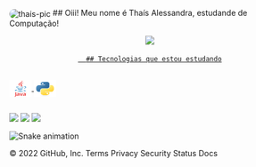 <img align="center" alt="thais-pic" height="160" style="border-radius:50px;" src="https://picrew.me/shareImg/org/202206/395214_crQBypHc.png"> ## Oiii! Meu nome é Thaís Alessandra, estudande de Computação!
<div align="center">
  <a href="https://github.com/Thaisalessandra">
  <img height="180em" src="https://github-readme-stats.vercel.app/api?username=Thaisalessandra&show_icons=true&theme=dracula&include_all_commits=true&count_private=true"/>
  
    
      ## Tecnologias que estou estudando
    
</div>
<div style="display: inline_block"><br>
   <img align="center" alt="thais-java" height="30" width="40" src="https://raw.githubusercontent.com/devicons/devicon/1119b9f84c0290e0f0b38982099a2bd027a48bf1/icons/java/java-original-wordmark.svg">
  <img align="center" alt="thais-Python" height="30" width="40" src="https://raw.githubusercontent.com/devicons/devicon/master/icons/python/python-original.svg"> 

</div>
  
  ##
 
<div> 
 
  <a href="https://www.instagram.com/neuroticathais/" target="_blank"><img src="https://img.shields.io/badge/-Instagram-%23E4405F?style=for-the-badge&logo=instagram&logoColor=white" target="_blank"></a>
  <a href = "mailto:taaysalessandra@gmail.com"><img src="https://img.shields.io/badge/-Gmail-%23333?style=for-the-badge&logo=gmail&logoColor=white" target="_blank"></a>
  <a href="https://www.linkedin.com/in/thais-alessandra-de-souza-costa-49a73614b/" target="_blank"><img src="https://img.shields.io/badge/-LinkedIn-%230077B5?style=for-the-badge&logo=linkedin&logoColor=white" target="_blank"></a> 

 
![Snake animation](https://github.com/Thaisalessandra/Thaisalessandra/blob/output/github-contribution-grid-snake.svg)
 
</div>
© 2022 GitHub, Inc.
Terms
Privacy
Security
Status
Docs
